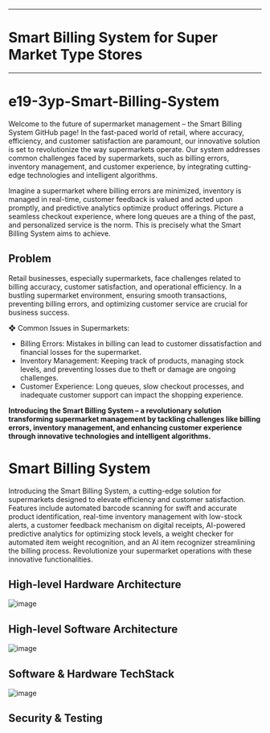 ___
# Smart Billing System for Super Market Type Stores
___

# e19-3yp-Smart-Billing-System

Welcome to the future of supermarket management – the Smart Billing System GitHub page! In the fast-paced world of retail, where accuracy, efficiency, and customer satisfaction are paramount, our innovative solution is set to revolutionize the way supermarkets operate. Our system addresses common challenges faced by supermarkets, such as billing errors, inventory management, and customer experience, by integrating cutting-edge technologies and intelligent algorithms.

Imagine a supermarket where billing errors are minimized, inventory is managed in real-time, customer feedback is valued and acted upon promptly, and predictive analytics optimize product offerings. Picture a seamless checkout experience, where long queues are a thing of the past, and personalized service is the norm. This is precisely what the Smart Billing System aims to achieve.

## Problem
Retail businesses, especially supermarkets, face challenges related to billing accuracy, customer 
satisfaction, and operational efficiency. In a bustling supermarket environment, ensuring smooth 
transactions, preventing billing errors, and optimizing customer service are crucial for business success.


❖ Common Issues in Supermarkets:<br>

  -  Billing Errors: Mistakes in billing can lead to customer dissatisfaction and financial losses for 
the supermarket.<br>
  - Inventory Management: Keeping track of products, managing stock levels, and preventing 
losses due to theft or damage are ongoing challenges.<br>
  - Customer Experience: Long queues, slow checkout processes, and inadequate customer 
support can impact the shopping experience.<br>

__Introducing the Smart Billing System – a revolutionary solution transforming supermarket management by tackling challenges like billing errors, inventory management, and enhancing customer experience through innovative technologies and intelligent algorithms.__

# Smart Billing System 

Introducing the Smart Billing System, a cutting-edge solution for supermarkets designed to elevate efficiency and customer satisfaction. Features include automated barcode scanning for swift and accurate product identification, real-time inventory management with low-stock alerts, a customer feedback mechanism on digital receipts, AI-powered predictive analytics for optimizing stock levels, a weight checker for automated item weight recognition, and an AI item recognizer streamlining the billing process. Revolutionize your supermarket operations with these innovative functionalities.

## High-level Hardware Architecture

![image](https://github.com/cepdnaclk/e19-3yp-Smart-Billing-System/assets/115539818/56622505-b6c5-41e3-8c5e-a6f891f2a56d)

## High-level Software Architecture

![image](https://github.com/cepdnaclk/e19-3yp-Smart-Billing-System/assets/115539818/d822efb5-0fa5-45bd-94a2-81db9ebae9a4)

## Software & Hardware TechStack

![image](https://github.com/cepdnaclk/e19-3yp-Smart-Billing-System/assets/115539818/423b5a94-ed27-4489-a3eb-ef445f7c8395)

## Security & Testing






